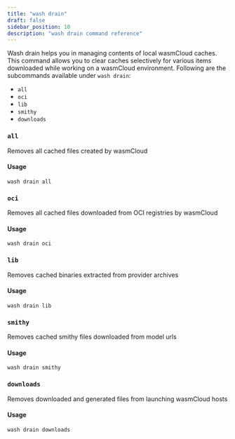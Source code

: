 ```yaml
---
title: "wash drain"
draft: false
sidebar_position: 10
description: "wash drain command reference"
--- 
```


Wash drain helps you in managing contents of local wasmCloud caches. This command allows you to clear caches selectively for various items downloaded while working on a wasmCloud environment. Following are the subcommands available under `wash drain`:

- `all`
- `oci`
- `lib`
- `smithy`
- `downloads`

### `all`

Removes all cached files created by wasmCloud

#### Usage

```
wash drain all
```

### `oci`

Removes all cached files downloaded from OCI registries by wasmCloud

#### Usage

```
wash drain oci
```

### `lib`

Removes cached binaries extracted from provider archives

#### Usage

```
wash drain lib
```

### `smithy`

Removes cached smithy files downloaded from model urls

#### Usage

```
wash drain smithy
```

### `downloads`

Removes downloaded and generated files from launching wasmCloud hosts

#### Usage

```
wash drain downloads
```
